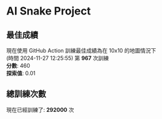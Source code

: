 
# AI Snake Project

## **最佳成績**
現在使用 GitHub Action 訓練最佳成績為在 10x10 的地圖情況下  
(時間 2024-11-27 12:25:55) 第 **967** 次訓練  
**分數**: 460  
**探索值**: 0.01

## 總訓練次數
現在已經訓練了: **292000** 次
